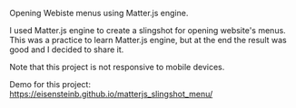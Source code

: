 Opening Webiste menus using Matter.js engine.

I used Matter.js engine to create a slingshot for opening website's menus. This was a practice to learn Matter.js engine, but at the end the result was good and I decided to share it.

Note that this project is not responsive to mobile devices.

Demo for this project: https://eisensteinb.github.io/matterjs_slingshot_menu/

